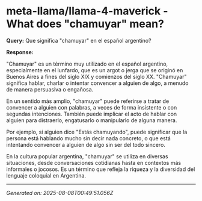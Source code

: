 # meta-llama/llama-4-maverick - What does "chamuyar" mean?

**Query:** Que significa "chamuyar" en el español argentino?



**Response:**

"Chamuyar" es un término muy utilizado en el español argentino, especialmente en el lunfardo, que es un argot o jerga que se originó en Buenos Aires a fines del siglo XIX y comienzos del siglo XX. "Chamuyar" significa hablar, charlar o intentar convencer a alguien de algo, a menudo de manera persuasiva o engañosa.

En un sentido más amplio, "chamuyar" puede referirse a tratar de convencer a alguien con palabras, a veces de forma insistente o con segundas intenciones. También puede implicar el acto de hablar con alguien para distraerlo, engatusarlo o manipularlo de alguna manera.

Por ejemplo, si alguien dice "Estás chamuyando", puede significar que la persona está hablando mucho sin decir nada concreto, o que está intentando convencer a alguien de algo sin ser del todo sincero.

En la cultura popular argentina, "chamuyar" se utiliza en diversas situaciones, desde conversaciones cotidianas hasta en contextos más informales o jocosos. Es un término que refleja la riqueza y la diversidad del lenguaje coloquial en Argentina.

---
*Generated on: 2025-08-08T00:49:51.056Z*
